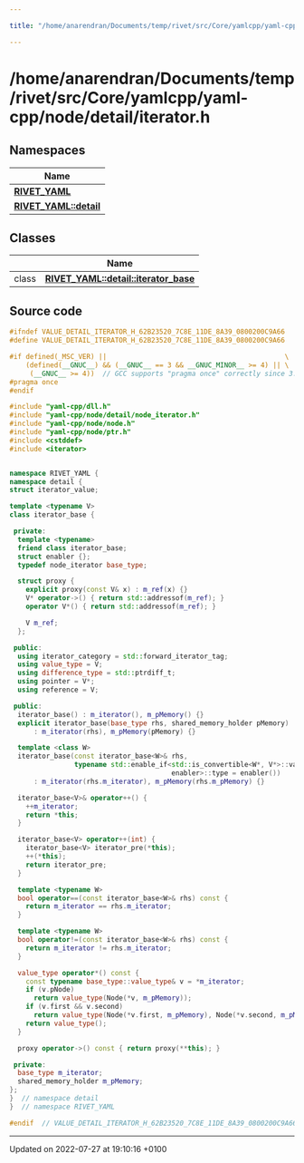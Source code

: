 ```yaml
---

title: "/home/anarendran/Documents/temp/rivet/src/Core/yamlcpp/yaml-cpp/node/detail/iterator.h"

---
```


# /home/anarendran/Documents/temp/rivet/src/Core/yamlcpp/yaml-cpp/node/detail/iterator.h



## Namespaces

| Name           |
| -------------- |
| **[RIVET_YAML](http://example.org/namespaces/namespacerivet__yaml/)**  |
| **[RIVET_YAML::detail](http://example.org/namespaces/namespacerivet__yaml_1_1detail/)**  |

## Classes

|                | Name           |
| -------------- | -------------- |
| class | **[RIVET_YAML::detail::iterator_base](http://example.org/classes/classrivet__yaml_1_1detail_1_1iterator__base/)**  |




## Source code

```cpp
#ifndef VALUE_DETAIL_ITERATOR_H_62B23520_7C8E_11DE_8A39_0800200C9A66
#define VALUE_DETAIL_ITERATOR_H_62B23520_7C8E_11DE_8A39_0800200C9A66

#if defined(_MSC_VER) ||                                            \
    (defined(__GNUC__) && (__GNUC__ == 3 && __GNUC_MINOR__ >= 4) || \
     (__GNUC__ >= 4))  // GCC supports "pragma once" correctly since 3.4
#pragma once
#endif

#include "yaml-cpp/dll.h"
#include "yaml-cpp/node/detail/node_iterator.h"
#include "yaml-cpp/node/node.h"
#include "yaml-cpp/node/ptr.h"
#include <cstddef>
#include <iterator>


namespace RIVET_YAML {
namespace detail {
struct iterator_value;

template <typename V>
class iterator_base {

 private:
  template <typename>
  friend class iterator_base;
  struct enabler {};
  typedef node_iterator base_type;

  struct proxy {
    explicit proxy(const V& x) : m_ref(x) {}
    V* operator->() { return std::addressof(m_ref); }
    operator V*() { return std::addressof(m_ref); }

    V m_ref;
  };

 public:
  using iterator_category = std::forward_iterator_tag;
  using value_type = V;
  using difference_type = std::ptrdiff_t;
  using pointer = V*;
  using reference = V;

 public:
  iterator_base() : m_iterator(), m_pMemory() {}
  explicit iterator_base(base_type rhs, shared_memory_holder pMemory)
      : m_iterator(rhs), m_pMemory(pMemory) {}

  template <class W>
  iterator_base(const iterator_base<W>& rhs,
                typename std::enable_if<std::is_convertible<W*, V*>::value,
                                        enabler>::type = enabler())
      : m_iterator(rhs.m_iterator), m_pMemory(rhs.m_pMemory) {}

  iterator_base<V>& operator++() {
    ++m_iterator;
    return *this;
  }

  iterator_base<V> operator++(int) {
    iterator_base<V> iterator_pre(*this);
    ++(*this);
    return iterator_pre;
  }

  template <typename W>
  bool operator==(const iterator_base<W>& rhs) const {
    return m_iterator == rhs.m_iterator;
  }

  template <typename W>
  bool operator!=(const iterator_base<W>& rhs) const {
    return m_iterator != rhs.m_iterator;
  }

  value_type operator*() const {
    const typename base_type::value_type& v = *m_iterator;
    if (v.pNode)
      return value_type(Node(*v, m_pMemory));
    if (v.first && v.second)
      return value_type(Node(*v.first, m_pMemory), Node(*v.second, m_pMemory));
    return value_type();
  }

  proxy operator->() const { return proxy(**this); }

 private:
  base_type m_iterator;
  shared_memory_holder m_pMemory;
};
}  // namespace detail
}  // namespace RIVET_YAML

#endif  // VALUE_DETAIL_ITERATOR_H_62B23520_7C8E_11DE_8A39_0800200C9A66
```


-------------------------------

Updated on 2022-07-27 at 19:10:16 +0100
